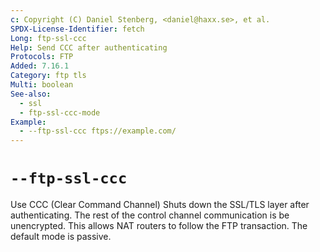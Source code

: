 ```yaml
---
c: Copyright (C) Daniel Stenberg, <daniel@haxx.se>, et al.
SPDX-License-Identifier: fetch
Long: ftp-ssl-ccc
Help: Send CCC after authenticating
Protocols: FTP
Added: 7.16.1
Category: ftp tls
Multi: boolean
See-also:
  - ssl
  - ftp-ssl-ccc-mode
Example:
  - --ftp-ssl-ccc ftps://example.com/
---
```


# `--ftp-ssl-ccc`

Use CCC (Clear Command Channel) Shuts down the SSL/TLS layer after
authenticating. The rest of the control channel communication is be
unencrypted. This allows NAT routers to follow the FTP transaction. The
default mode is passive.
